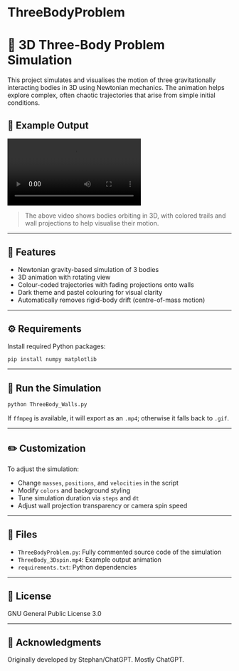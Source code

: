 # ThreeBodyProblem
# 🌌 3D Three-Body Problem Simulation

This project simulates and visualises the motion of three gravitationally interacting bodies in 3D using Newtonian mechanics. The animation helps explore complex, often chaotic trajectories that arise from simple initial conditions.

## 🎥 Example Output

![Three-Body Simulation](ThreeBody_3Dspin.mp4)

> The above video shows bodies orbiting in 3D, with colored trails and wall projections to help visualise their motion.

---

## 🧠 Features

- Newtonian gravity-based simulation of 3 bodies
- 3D animation with rotating view
- Colour-coded trajectories with fading projections onto walls
- Dark theme and pastel colouring for visual clarity
- Automatically removes rigid-body drift (centre-of-mass motion)

---

## ⚙️ Requirements

Install required Python packages:

```bash
pip install numpy matplotlib
```

---

## 🚀 Run the Simulation

```bash
python ThreeBody_Walls.py
```

If `ffmpeg` is available, it will export as an `.mp4`; otherwise it falls back to `.gif`.

---

## ✏️ Customization

To adjust the simulation:

- Change `masses`, `positions`, and `velocities` in the script
- Modify `colors` and background styling
- Tune simulation duration via `steps` and `dt`
- Adjust wall projection transparency or camera spin speed

---

## 📂 Files

- `ThreeBodyProblem.py`: Fully commented source code of the simulation
- `ThreeBody_3Dspin.mp4`: Example output animation
- `requirements.txt`: Python dependencies

---

## 📜 License
GNU General Public License 3.0

---

## 🙌 Acknowledgments
Originally developed by Stephan/ChatGPT. Mostly ChatGPT.
